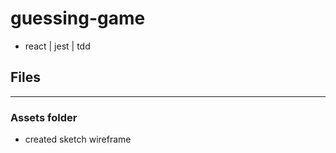 # guessing-game

- react | jest | tdd




## Files
----


### Assets folder

- created sketch wireframe

